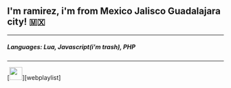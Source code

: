 ## I'm ramirez, i'm from Mexico Jalisco Guadalajara city! 🇲🇽
------------------------------------------------------------


##### Languages: Lua, Javascript(i'm trash), PHP ###
----------------------------------------------------

[<img src='https://images.emojiterra.com/twitter/v13.0/512px/1f1f2-1f1fd.png' height='30px' width='30px'>][webplaylist]
